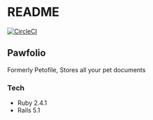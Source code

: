 # README
[![CircleCI](https://circleci.com/gh/longh957/pawfolio_api/tree/master.svg?style=svg)](https://circleci.com/gh/longh957/pawfolio_api/tree/master)

## Pawfolio
  Formerly Petofile, Stores all your pet documents

### Tech
* Ruby 2.4.1
* Rails 5.1
